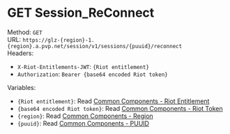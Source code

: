 <!-- This file is automatically generated! Do not edit it directly! See https://github.com/techchrism/valorant-api-docs/blob/trunk/contributing.md for more information. -->

# GET Session_ReConnect

Method: `GET`  
URL: `https://glz-{region}-1.{region}.a.pvp.net/session/v1/sessions/{puuid}/reconnect`  
Headers:
 - `X-Riot-Entitlements-JWT`: `{Riot entitlement}`
 - `Authorization`: `Bearer {base64 encoded Riot token}`

Variables:
 - `{Riot entitlement}`: Read [Common Components - Riot Entitlement](../common-components.md#riot-entitlement)
 - `{base64 encoded Riot token}`: Read [Common Components - Riot Token](../common-components.md#riot-token)
 - `{region}`: Read [Common Components - Region](../common-components.md#region)
 - `{puuid}`: Read [Common Components - PUUID](../common-components.md#puuid)

